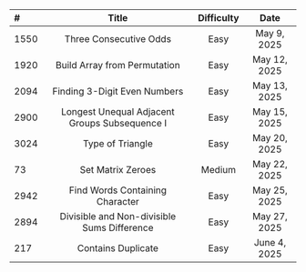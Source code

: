 | # | Title | Difficulty | Date |
|:-------|:--------:|:-------:|:-------:|
| 1550 | Three Consecutive Odds | Easy | May 9, 2025 |
| 1920 | Build Array from Permutation | Easy | May 12, 2025 |
| 2094 | Finding 3-Digit Even Numbers | Easy | May 13, 2025 |
| 2900 | Longest Unequal Adjacent Groups Subsequence I | Easy | May 15, 2025 |
| 3024 | Type of Triangle | Easy | May 20, 2025 |
| 73 | Set Matrix Zeroes | Medium | May 22, 2025 |
| 2942 | Find Words Containing Character | Easy | May 25, 2025 |
| 2894 | Divisible and Non-divisible Sums Difference | Easy | May 27, 2025 |
| 217 | Contains Duplicate | Easy | June 4, 2025 |